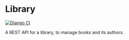 # Library
[![Django CI](https://github.com/TheLe0/library/actions/workflows/build.yml/badge.svg)](https://github.com/TheLe0/library/actions/workflows/build.yml)

A REST API for a library, to manage books and its authors.
